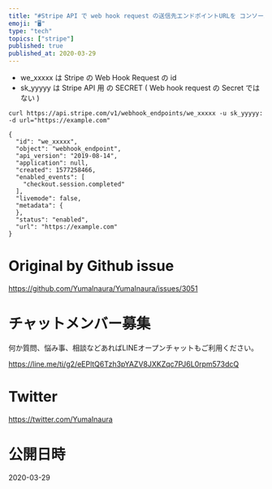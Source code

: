 ```yaml
---
title: "#Stripe API で web hook request の送信先エンドポイントURLを コンソール から curl で設定・変更する例"
emoji: "🖥"
type: "tech"
topics: ["stripe"]
published: true
published_at: 2020-03-29
---
```


- we_xxxxx は Stripe の Web Hook Request の id
- sk_yyyyy は Stripe API 用 の SECRET ( Web hook request の Secret ではない )

```
curl https://api.stripe.com/v1/webhook_endpoints/we_xxxxx -u sk_yyyyy: -d url="https://example.com"

{
  "id": "we_xxxxx",
  "object": "webhook_endpoint",
  "api_version": "2019-08-14",
  "application": null,
  "created": 1577258466,
  "enabled_events": [
    "checkout.session.completed"
  ],
  "livemode": false,
  "metadata": {
  },
  "status": "enabled",
  "url": "https://example.com"
}
```

# Original by Github issue

https://github.com/YumaInaura/YumaInaura/issues/3051








<!-- Update From Qiita API -->

# チャットメンバー募集


何か質問、悩み事、相談などあればLINEオープンチャットもご利用ください。

https://line.me/ti/g2/eEPltQ6Tzh3pYAZV8JXKZqc7PJ6L0rpm573dcQ





# Twitter


https://twitter.com/YumaInaura


<!-- Update From Qiita API -->



# 公開日時

2020-03-29
